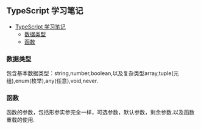 ## TypeScript 学习笔记
<!-- TOC -->

- [TypeScript 学习笔记](#typescript-学习笔记)
  - [数据类型](#数据类型)
  - [函数](#函数)

<!-- /TOC -->
### 数据类型

包含基本数据类型：string,number,boolean,以及复杂类型array,tuple(元组),enum(枚举),any(任意),void,never.

### 函数

函数的参数，包括形参实参完全一样，可选参数，默认参数，剩余参数.以及函数重载的使用.